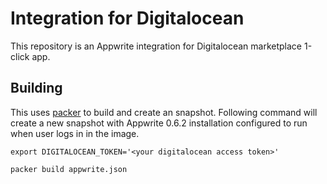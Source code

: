 # Integration for Digitalocean

This repository is an Appwrite integration for Digitalocean marketplace 1-click app.

## Building
This uses [packer](packer.io) to build and create an snapshot. Following command will create a new snapshot with Appwrite 0.6.2 installation configured to run when user logs in in the image.

```shell
export DIGITALOCEAN_TOKEN='<your digitalocean access token>'

packer build appwrite.json
```